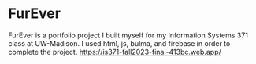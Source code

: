# FurEver
FurEver is a portfolio project I built myself for my Information Systems 371 class at UW-Madison. I used html, js, bulma, and firebase in order to complete the project.
https://is371-fall2023-final-413bc.web.app/

